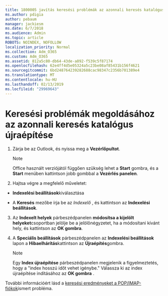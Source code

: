 ```yaml
---
title: 1800005 javítás keresési problémák az azonnali keresés katalógus újraépítése
ms.author: pdigia
author: pebaum
manager: jackiesm
ms.date: 6/7/2018
ms.audience: Admin
ms.topic: article
ROBOTS: NOINDEX, NOFOLLOW
localization_priority: Normal
ms.collection: Adm_O365
ms.custom: Adm_O365
ms.assetid: 812a5c80-db64-43de-a892-f539c5f87174
ms.openlocfilehash: 62e4ff4d5e05324a5c23be08af85431b156f4621
ms.sourcegitcommit: 6bd248764239282688cac98347c2356b701389e4
ms.translationtype: MT
ms.contentlocale: hu-HU
ms.lasthandoff: 02/13/2019
ms.locfileid: "29969643"
---
```

# <a name="fix-search-issues-by-rebuilding-your-instant-search-catalog"></a>Keresési problémák megoldásához az azonnali keresés katalógus újraépítése

1. Zárja be az Outlook, és nyissa meg a **Vezérlőpultot**.
    
    > [!NOTE]
    > Office használt verziójától függően szükség lehet a **Start** gombra, és a **Start** menüben kattintson jobb gombbal a **Vezérlés panelen**. 
  
2. Hajtsa végre a megfelelő műveletet:
    
  - **Indexelési beállítások**kiválasztása
    
  - A **Keresés** mezőbe írja be az *Indexelő* , és kattintson az **Indexelési beállítások**.
    
3. Az **Indexelt helyek** párbeszédpanelen **módosítsa a kijelölt helyeket**csoportban jelölje be a jelölőnégyzetet, ha a módosítani kívánt hely, és kattintson az **OK gombra**.
    
4. A **Speciális beállítások** párbeszédpanelen az **Indexelési beállítások** lapon a **Hibaelhárítás**kattintson az **Újraépítés**gombra.
    
    > [!NOTE]
    > Egy **Index újraépítése** párbeszédpanelen megjelenik a figyelmeztetés, hogy a "index hosszú időt vehet igénybe." Válassza ki az index újraépítése indításához az **OK gombra** . 
  
További információért lásd a [keresési eredményeket a POP/IMAP-fiókok](https://support.office.com/article/51c9d2c7-a3db-4358-afdf-50d3a9e57039.aspx)ismert probléma.
  

